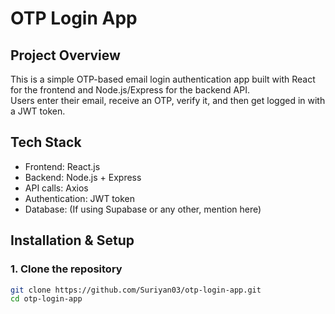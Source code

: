 # OTP Login App

## Project Overview
This is a simple OTP-based email login authentication app built with React for the frontend and Node.js/Express for the backend API.  
Users enter their email, receive an OTP, verify it, and then get logged in with a JWT token.

## Tech Stack
- Frontend: React.js
- Backend: Node.js + Express
- API calls: Axios
- Authentication: JWT token
- Database: (If using Supabase or any other, mention here)

## Installation & Setup

### 1. Clone the repository
```bash
git clone https://github.com/Suriyan03/otp-login-app.git
cd otp-login-app
